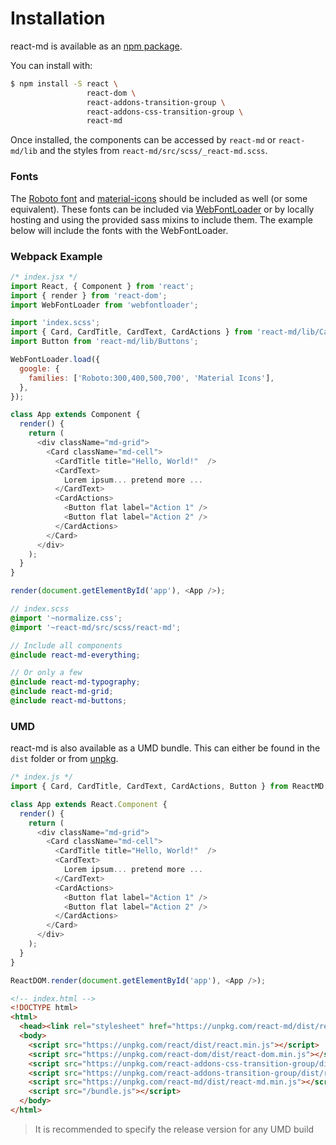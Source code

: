 # Installation
react-md is available as an [npm package](https://www.npmjs.com/package/react-md).

You can install with:

```bash
$ npm install -S react \
                 react-dom \
                 react-addons-transition-group \
                 react-addons-css-transition-group \
                 react-md
```

Once installed, the components can be accessed by `react-md` or `react-md/lib` and the styles from `react-md/src/scss/_react-md.scss`.

### Fonts
The [Roboto font](https://www.google.com/fonts/specimen/Roboto) and 
[material-icons](https://design.google.com/icons/) should be included as well
(or some equivalent). These fonts can be included via [WebFontLoader](https://github.com/typekit/webfontloader)
or by locally hosting and using the provided sass mixins to include them. The
example below will include the fonts with the WebFontLoader.


### Webpack Example

```js
/* index.jsx */
import React, { Component } from 'react';
import { render } from 'react-dom';
import WebFontLoader from 'webfontloader';

import 'index.scss';
import { Card, CardTitle, CardText, CardActions } from 'react-md/lib/Cards';
import Button from 'react-md/lib/Buttons';

WebFontLoader.load({
  google: {
    families: ['Roboto:300,400,500,700', 'Material Icons'],
  },
});

class App extends Component {
  render() {
    return (
      <div className="md-grid">
        <Card className="md-cell">
          <CardTitle title="Hello, World!"  />
          <CardText>
            Lorem ipsum... pretend more ...
          </CardText>
          <CardActions>
            <Button flat label="Action 1" />
            <Button flat label="Action 2" />
          </CardActions>
        </Card>
      </div>
    );
  }
}

render(document.getElementById('app'), <App />);
```

```scss
// index.scss
@import '~normalize.css';
@import '~react-md/src/scss/react-md';

// Include all components
@include react-md-everything;

// Or only a few
@include react-md-typography;
@include react-md-grid;
@include react-md-buttons;
```

### UMD
react-md is also available as a UMD bundle. This can either be found in the `dist` folder or from [unpkg](https://unpkg.com).

```js
/* index.js */
import { Card, CardTitle, CardText, CardActions, Button } from ReactMD;

class App extends React.Component {
  render() {
    return (
      <div className="md-grid">
        <Card className="md-cell">
          <CardTitle title="Hello, World!"  />
          <CardText>
            Lorem ipsum... pretend more ...
          </CardText>
          <CardActions>
            <Button flat label="Action 1" />
            <Button flat label="Action 2" />
          </CardActions>
        </Card>
      </div>
    );
  }
}

ReactDOM.render(document.getElementById('app'), <App />);
```

```html
<!-- index.html -->
<!DOCTYPE html>
<html>
  <head><link rel="stylesheet" href="https://unpkg.com/react-md/dist/react-md.indigo-pink.min.css"></head>
  <body>
    <script src="https://unpkg.com/react/dist/react.min.js"></script>
    <script src="https://unpkg.com/react-dom/dist/react-dom.min.js"></script>
    <script src="https://unpkg.com/react-addons-css-transition-group/dist/react-addons-css-transition-group.min.js"></script>
    <script src="https://unpkg.com/react-addons-transition-group/dist/react-addons-transition-group.min.js"></script>
    <script src="https://unpkg.com/react-md/dist/react-md.min.js"></script>
    <script src="/bundle.js"></script>
  </body>
</html>
```

> It is recommended to specify the release version for any UMD build
